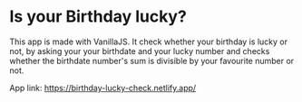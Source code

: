 # Is your Birthday lucky?
This app is made with VanillaJS. It check whether your birthday is lucky or not, by asking your your birthdate and your lucky number and checks whether the birthdate number's sum is divisible by your favourite number or not.

App link: https://birthday-lucky-check.netlify.app/
